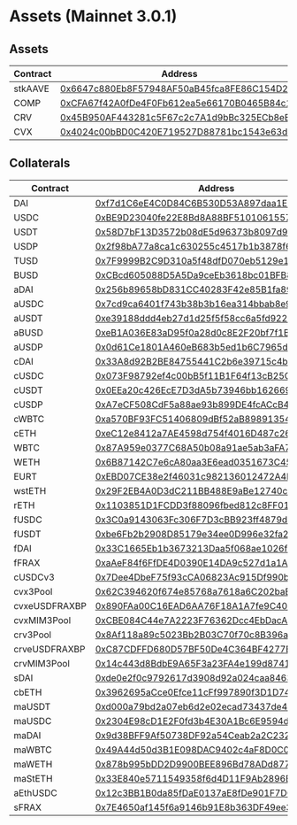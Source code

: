 # Assets (Mainnet 3.0.1)

## Assets

| Contract | Address                                                                                                               |
| -------- | --------------------------------------------------------------------------------------------------------------------- |
| stkAAVE  | [0x6647c880Eb8F57948AF50aB45fca8FE86C154D24](https://etherscan.io/address/0x6647c880Eb8F57948AF50aB45fca8FE86C154D24) |
| COMP     | [0xCFA67f42A0fDe4F0Fb612ea5e66170B0465B84c1](https://etherscan.io/address/0xCFA67f42A0fDe4F0Fb612ea5e66170B0465B84c1) |
| CRV      | [0x45B950AF443281c5F67c2c7A1d9bBc325ECb8eEA](https://etherscan.io/address/0x45B950AF443281c5F67c2c7A1d9bBc325ECb8eEA) |
| CVX      | [0x4024c00bBD0C420E719527D88781bc1543e63dd5](https://etherscan.io/address/0x4024c00bBD0C420E719527D88781bc1543e63dd5) |

## Collaterals

| Contract      | Address                                                                                                               |
| ------------- | --------------------------------------------------------------------------------------------------------------------- |
| DAI           | [0xf7d1C6eE4C0D84C6B530D53A897daa1E9eB56833](https://etherscan.io/address/0xf7d1C6eE4C0D84C6B530D53A897daa1E9eB56833) |
| USDC          | [0xBE9D23040fe22E8Bd8A88BF5101061557355cA04](https://etherscan.io/address/0xBE9D23040fe22E8Bd8A88BF5101061557355cA04) |
| USDT          | [0x58D7bF13D3572b08dE5d96373b8097d94B1325ad](https://etherscan.io/address/0x58D7bF13D3572b08dE5d96373b8097d94B1325ad) |
| USDP          | [0x2f98bA77a8ca1c630255c4517b1b3878f6e60C89](https://etherscan.io/address/0x2f98bA77a8ca1c630255c4517b1b3878f6e60C89) |
| TUSD          | [0x7F9999B2C9D310a5f48dfD070eb5129e1e8565E2](https://etherscan.io/address/0x7F9999B2C9D310a5f48dfD070eb5129e1e8565E2) |
| BUSD          | [0xCBcd605088D5A5Da9ceEb3618bc01BFB87387423](https://etherscan.io/address/0xCBcd605088D5A5Da9ceEb3618bc01BFB87387423) |
| aDAI          | [0x256b89658bD831CC40283F42e85B1fa8973Db0c9](https://etherscan.io/address/0x256b89658bD831CC40283F42e85B1fa8973Db0c9) |
| aUSDC         | [0x7cd9ca6401f743b38b3b16ea314bbab8e9c1ac51](https://etherscan.io/address/0x7cd9ca6401f743b38b3b16ea314bbab8e9c1ac51) |
| aUSDT         | [0xe39188ddd4eb27d1d25f5f58cc6a5fd9228eedef](https://etherscan.io/address/0xe39188ddd4eb27d1d25f5f58cc6a5fd9228eedef) |
| aBUSD         | [0xeB1A036E83aD95f0a28d0c8E2F20bf7f1B299F05](https://etherscan.io/address/0xeB1A036E83aD95f0a28d0c8E2F20bf7f1B299F05) |
| aUSDP         | [0x0d61Ce1801A460eB683b5ed1b6C7965d31b769Fd](https://etherscan.io/address/0x0d61Ce1801A460eB683b5ed1b6C7965d31b769Fd) |
| cDAI          | [0x33A8d92B2BE84755441C2b6e39715c4b8938242c](https://etherscan.io/address/0x33A8d92B2BE84755441C2b6e39715c4b8938242c) |
| cUSDC         | [0x073F98792ef4c00bB5f11B1F64f13cB25Cde0d8D](https://etherscan.io/address/0x073F98792ef4c00bB5f11B1F64f13cB25Cde0d8D) |
| cUSDT         | [0x0EEa20c426EcE7D3dA5b73946bb1626697aA7c59](https://etherscan.io/address/0x0EEa20c426EcE7D3dA5b73946bb1626697aA7c59) |
| cUSDP         | [0xA7eCF508CdF5a88ae93b899DE4fcACcB43112Ce8](https://etherscan.io/address/0xA7eCF508CdF5a88ae93b899DE4fcACcB43112Ce8) |
| cWBTC         | [0xa570BF93FC51406809dBf52aB898913541C91C20](https://etherscan.io/address/0xa570BF93FC51406809dBf52aB898913541C91C20) |
| cETH          | [0xeC12e8412a7AE4598d754f4016D487c269719856](https://etherscan.io/address/0xeC12e8412a7AE4598d754f4016D487c269719856) |
| WBTC          | [0x87A959e0377C68A50b08a91ae5ab3aFA7F41ACA4](https://etherscan.io/address/0x87A959e0377C68A50b08a91ae5ab3aFA7F41ACA4) |
| WETH          | [0x6B87142C7e6cA80aa3E6ead0351673C45c8990e3](https://etherscan.io/address/0x6B87142C7e6cA80aa3E6ead0351673C45c8990e3) |
| EURT          | [0xEBD07CE38e2f46031c982136012472A4D24AE070](https://etherscan.io/address/0xEBD07CE38e2f46031c982136012472A4D24AE070) |
| wstETH        | [0x29F2EB4A0D3dC211BB488E9aBe12740cafBCc49C](https://etherscan.io/address/0x29F2EB4A0D3dC211BB488E9aBe12740cafBCc49C) |
| rETH          | [0x1103851D1FCDD3f88096fbed812c8FF01949cF9d](https://etherscan.io/address/0x1103851D1FCDD3f88096fbed812c8FF01949cF9d) |
| fUSDC         | [0x3C0a9143063Fc306F7D3cBB923ff4879d70Cf1EA](https://etherscan.io/address/0x3C0a9143063Fc306F7D3cBB923ff4879d70Cf1EA) |
| fUSDT         | [0xbe6Fb2b2908D85179e34ee0D996e32fa2BF4410A](https://etherscan.io/address/0xbe6Fb2b2908D85179e34ee0D996e32fa2BF4410A) |
| fDAI          | [0x33C1665Eb1b3673213Daa5f068ae1026fC8D5875](https://etherscan.io/address/0x33C1665Eb1b3673213Daa5f068ae1026fC8D5875) |
| fFRAX         | [0xaAeF84f6FfDE4D0390E14DA9c527d1a1ABf28B92](https://etherscan.io/address/0xaAeF84f6FfDE4D0390E14DA9c527d1a1ABf28B92) |
| cUSDCv3       | [0x7Dee4DbeF75f93cCA06823Ac915Df990be3F1538](https://etherscan.io/address/0x7Dee4DbeF75f93cCA06823Ac915Df990be3F1538) |
| cvx3Pool      | [0x62C394620f674e85768a7618a6C202baE7fB8Dd1](https://etherscan.io/address/0x62C394620f674e85768a7618a6C202baE7fB8Dd1) |
| cvxeUSDFRAXBP | [0x890FAa00C16EAD6AA76F18A1A7fe9C40838F9122](https://etherscan.io/address/0x890FAa00C16EAD6AA76F18A1A7fe9C40838F9122) |
| cvxMIM3Pool   | [0xCBE084C44e7A2223F76362Dcc4EbDacA5Fb1cbA7](https://etherscan.io/address/0xCBE084C44e7A2223F76362Dcc4EbDacA5Fb1cbA7) |
| crv3Pool      | [0x8Af118a89c5023Bb2B03C70f70c8B396aE71963D](https://etherscan.io/address/0x8Af118a89c5023Bb2B03C70f70c8B396aE71963D) |
| crveUSDFRAXBP | [0xC87CDFFD680D57BF50De4C364BF4277B8A90098E](https://etherscan.io/address/0xC87CDFFD680D57BF50De4C364BF4277B8A90098E) |
| crvMIM3Pool   | [0x14c443d8BdbE9A65F3a23FA4e199d8741D5B38Fa](https://etherscan.io/address/0x14c443d8BdbE9A65F3a23FA4e199d8741D5B38Fa) |
| sDAI          | [0xde0e2f0c9792617d3908d92a024caa846354cea2](https://etherscan.io/address/0xde0e2f0c9792617d3908d92a024caa846354cea2) |
| cbETH         | [0x3962695aCce0Efce11cFf997890f3D1D7467ec40](https://etherscan.io/address/0x3962695aCce0Efce11cFf997890f3D1D7467ec40) |
| maUSDT        | [0xd000a79bd2a07eb6d2e02ecad73437de40e52d69](https://etherscan.io/address/0xd000a79bd2a07eb6d2e02ecad73437de40e52d69) |
| maUSDC        | [0x2304E98cD1E2F0fd3b4E30A1Bc6E9594dE2ea9b7](https://etherscan.io/address/0x2304E98cD1E2F0fd3b4E30A1Bc6E9594dE2ea9b7) |
| maDAI         | [0x9d38BFF9Af50738DF92a54Ceab2a2C2322BB1FAB](https://etherscan.io/address/0x9d38BFF9Af50738DF92a54Ceab2a2C2322BB1FAB) |
| maWBTC        | [0x49A44d50d3B1E098DAC9402c4aF8D0C0E499F250](https://etherscan.io/address/0x49A44d50d3B1E098DAC9402c4aF8D0C0E499F250) |
| maWETH        | [0x878b995bDD2D9900BEE896Bd78ADd877672e1637](https://etherscan.io/address/0x878b995bDD2D9900BEE896Bd78ADd877672e1637) |
| maStETH       | [0x33E840e5711549358f6d4D11F9Ab2896B36E9822](https://etherscan.io/address/0x33E840e5711549358f6d4D11F9Ab2896B36E9822) |
| aEthUSDC      | [0x12c3BB1B0da85fDaE0137aE8fDe901F7D0e106ba](https://etherscan.io/address/0x12c3BB1B0da85fDaE0137aE8fDe901F7D0e106ba) |
| sFRAX         | [0x7E4650af145f6a9146b91E8b363DF49ee32b0A58](https://etherscan.io/address/0x7E4650af145f6a9146b91E8b363DF49ee32b0A58) |
